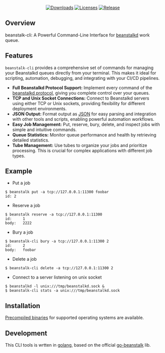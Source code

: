 <p align="center">
    <a href="https://github.com/godsarmy/beanstalk-cli/releases"><img src="https://img.shields.io/github/downloads/godsarmy/beanstalk-cli/total.svg" alt="Downloads"></a>
    <a href="https://github.com/godsarmy/beanstalk-cli/blob/master/LICENSE"><img src="https://img.shields.io/github/license/mashape/apistatus.svg" alt="Licenses"></a>
    <a href="https://github.com/godsarmy/beanstalk-cli/releases"><img src="https://img.shields.io/github/release/godsarmy/beanstalk-cli.svg?label=Release" alt="Release"></a>
</p>

## Overview

beanstalk-cli: A Powerful Command-Line Interface for [beanstalkd](https://github.com/beanstalkd/beanstalkd) work queue.

## Features

`beanstalk-cli` provides a comprehensive set of commands for managing your Beanstalkd queues directly from your terminal.  This makes it ideal for scripting, automation, debugging, and integrating with your CI/CD pipelines.

 * **Full Beanstalkd Protocol Support:** Implement every command of the [beanstalkd protocol](https://github.com/beanstalkd/beanstalkd/blob/master/doc/protocol.txt), giving you complete control over your queues.
 * **TCP and Unix Socket Connections:** Connect to Beanstalkd servers using either TCP or Unix sockets, providing flexibility for different deployment environments.
 * **JSON Output:** Format output as [JSON](https://json.org/) for easy parsing and integration with other tools and scripts, enabling powerful automation workflows.
 * **Easy Job Management:** Put, reserve, bury, delete, and inspect jobs with simple and intuitive commands.
 * **Queue Statistics:** Monitor queue performance and health by retrieving detailed statistics.
 * **Tube Management:** Use tubes to organize your jobs and prioritize processing.  This is crucial for complex applications with different job types.

## Example

 * Put a job
```
$ beanstalk put -a tcp://127.0.0.1:11300 foobar
id:	2
```
 * Reserve a job
```
$ beanstalk reserve -a tcp://127.0.0.1:11300
id:  	1
body:	2222
```
 * Bury a job
```
$ beanstalk-cli bury -a tcp://127.0.0.1:11300 2
id:  	2
body:	foobar
```
 * Delete a job
```
$ beanstalk-cli delete -a tcp://127.0.0.1:11300 2
```
 * Connect to a server listening on unix socket
```
$ beanstalkd -l unix:///tmp/beanstalkd.sock &
$ beanstalk-cli stats -a unix:///tmp/beanstalkd.sock
```

## Installation

[Precompiled binaries](https://github.com/godsarmy/beanstalk-cli/releases) for supported operating systems are available.

## Development

This CLI tools is wrtten in [golang](https://golang.org), based on the official [go-beanstalk](https://github.com/beanstalkd/go-beanstalk) lib.
